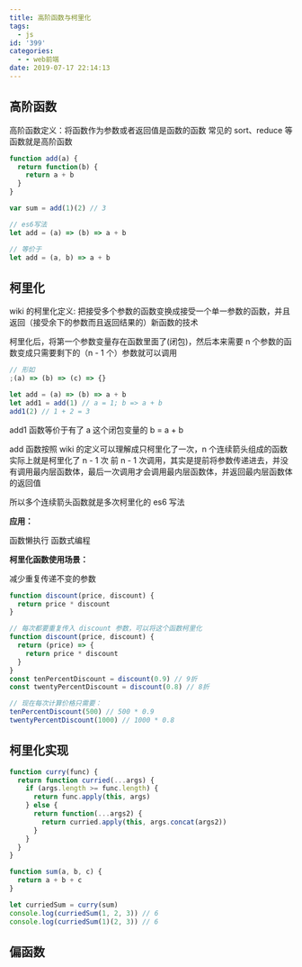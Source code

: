 ```yaml
---
title: 高阶函数与柯里化
tags:
  - js
id: '399'
categories:
  - - web前端
date: 2019-07-17 22:14:13
---
```


## 高阶函数

高阶函数定义：将函数作为参数或者返回值是函数的函数
常见的 sort、reduce 等函数就是高阶函数

```js
function add(a) {
  return function(b) {
    return a + b
  }
}

var sum = add(1)(2) // 3

// es6写法
let add = (a) => (b) => a + b

// 等价于
let add = (a, b) => a + b
```

## 柯里化

wiki 的柯里化定义: 把接受多个参数的函数变换成接受一个单一参数的函数，并且返回（接受余下的参数而且返回结果的）新函数的技术

柯里化后，将第一个参数变量存在函数里面了(闭包)，然后本来需要 n 个参数的函数变成只需要剩下的（n - 1 个）参数就可以调用

```js
// 形如
;(a) => (b) => (c) => {}

let add = (a) => (b) => a + b
let add1 = add(1) // a = 1; b => a + b
add1(2) // 1 + 2 = 3
```

add1 函数等价于有了 a 这个闭包变量的 b = a + b

add 函数按照 wiki 的定义可以理解成只柯里化了一次，n 个连续箭头组成的函数实际上就是柯里化了 n - 1 次
前 n - 1 次调用，其实是提前将参数传递进去，并没有调用最内层函数体，最后一次调用才会调用最内层函数体，并返回最内层函数体的返回值

所以多个连续箭头函数就是多次柯里化的 es6 写法

**应用：**

函数懒执行
函数式编程

**柯里化函数使用场景：**

减少重复传递不变的参数

```js
function discount(price, discount) {
  return price * discount
}

// 每次都要重复传入 discount 参数，可以将这个函数柯里化
function discount(price, discount) {
  return (price) => {
    return price * discount
  }
}
const tenPercentDiscount = discount(0.9) // 9折
const twentyPercentDiscount = discount(0.8) // 8折

// 现在每次计算价格只需要：
tenPercentDiscount(500) // 500 * 0.9
twentyPercentDiscount(1000) // 1000 * 0.8
```

## 柯里化实现

```js
function curry(func) {
  return function curried(...args) {
    if (args.length >= func.length) {
      return func.apply(this, args)
    } else {
      return function(...args2) {
        return curried.apply(this, args.concat(args2))
      }
    }
  }
}

function sum(a, b, c) {
  return a + b + c
}

let curriedSum = curry(sum)
console.log(curriedSum(1, 2, 3)) // 6
console.log(curriedSum(1)(2, 3)) // 6
```

## 偏函数
